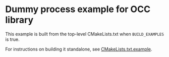 # Dummy process example for OCC library

This example is built from the top-level CMakeLists.txt when `BUILD_EXAMPLES` is true.

For instructions on building it standalone, see [CMakeLists.txt.example](dummy-process/CMakeLists.txt.example).

